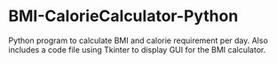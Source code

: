 # BMI-CalorieCalculator-Python
Python program to calculate BMI and calorie requirement per day. Also includes a code file using Tkinter to display GUI for the BMI calculator.
